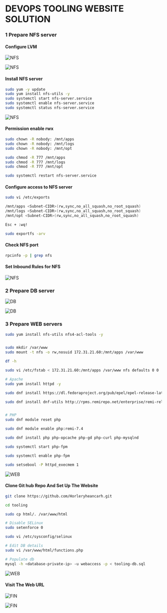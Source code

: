 # DEVOPS TOOLING WEBSITE SOLUTION

### 1 Prepare NFS server

#### Configure LVM

![NFS](PBL-7/nfs1.png)

![NFS](PBL-7/nfs2.png)

#### Install NFS server 
```bash
sudo yum -y update
sudo yum install nfs-utils -y
sudo systemctl start nfs-server.service
sudo systemctl enable nfs-server.service
sudo systemctl status nfs-server.service
```
![NFS](PBL-7/nfs3.png)

#### Permission enable rwx
```bash
sudo chown -R nobody: /mnt/apps
sudo chown -R nobody: /mnt/logs
sudo chown -R nobody: /mnt/opt

sudo chmod -R 777 /mnt/apps
sudo chmod -R 777 /mnt/logs
sudo chmod -R 777 /mnt/opt

sudo systemctl restart nfs-server.service
```

#### Configure access to NFS server
```bash
sudo vi /etc/exports

/mnt/apps <Subnet-CIDR>(rw,sync,no_all_squash,no_root_squash)
/mnt/logs <Subnet-CIDR>(rw,sync,no_all_squash,no_root_squash)
/mnt/opt <Subnet-CIDR>(rw,sync,no_all_squash,no_root_squash)

Esc + :wq!

sudo exportfs -arv
```

####  Check NFS port
```bash
rpcinfo -p | grep nfs
```

#### Set Inbound Rules for NFS

![NFS](PBL-7/nfs4.png)

### 2 Prepare DB server

![DB](PBL-7/db1.png)

![DB](PBL-7/db2.png)


### 3 Prepare WEB servers

```bash
sudo yum install nfs-utils nfs4-acl-tools -y


sudo mkdir /var/www
sudo mount -t nfs -o rw,nosuid 172.31.21.60:/mnt/apps /var/www

df -h

sudo vi /etc/fstab < 172.31.21.60:/mnt/apps /var/www nfs defaults 0 0

# Apache
sudo yum install httpd -y

sudo dnf install https://dl.fedoraproject.org/pub/epel/epel-release-latest-8.noarch.rpm

sudo dnf install dnf-utils http://rpms.remirepo.net/enterprise/remi-release-8.rpm


# PHP
sudo dnf module reset php

sudo dnf module enable php:remi-7.4

sudo dnf install php php-opcache php-gd php-curl php-mysqlnd

sudo systemctl start php-fpm

sudo systemctl enable php-fpm

sudo setsebool -P httpd_execmem 1
```

![WEB](PBL-7/web1.png)

#### Clone Git hub Repo And Set Up The Website
```bash
git clone https://github.com/Horleryheancarh.git

cd tooling

sudo cp html/. /var/www/html

# Disable SELinux
sudo setenforce 0

sudo vi /etc/sysconfig/selinux

# Edit DB details
sudo vi /var/www/html/functions.php

# Populate db
mysql -h <database-private-ip> -u webaccess -p < tooling-db.sql

```

![WEB](PBL-7/web2.png)

#### Visit The Web URL

![FIN](PBL-7/fin1.png)

![FIN](PBL-7/fin2.png)


